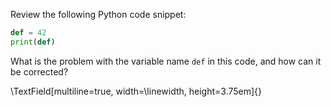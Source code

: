 Review the following Python code snippet:

```python
def = 42
print(def)
```

What is the problem with the variable name `def` in this code, and how can it be corrected?

\TextField[multiline=true, width=\linewidth, height=3.75em]{}